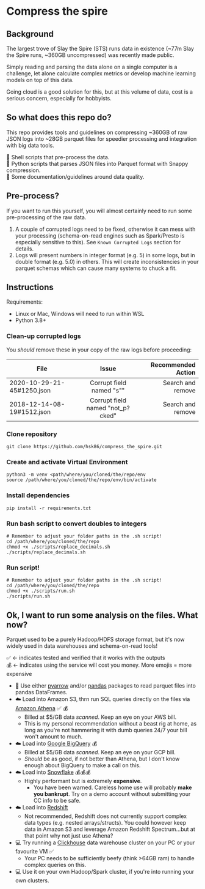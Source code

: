 # Compress the spire

## Background

The largest trove of Slay the Spire (STS) runs data in existence (~77m Slay the Spire runs, ~360GB uncompressed) was recently made public.

Simply reading and parsing the data alone on a single computer is a challenge, let alone calculate complex metrics or develop machine learning models on top of this data. 

Going cloud is a good solution for this, but at this volume of data, cost is a serious concern, especially for hobbyists.

## So what does this repo do?

This repo provides tools and guidelines on compressing ~360GB of raw JSON logs into ~28GB parquet files for speedier processing and integration with big data tools.

:shell: Shell scripts that pre-process the data.  
:snake: Python scripts that parses JSON files into Parquet format with Snappy compression.  
:page_facing_up: Some documentation/guidelines around data quality.

## Pre-process?

If you want to run this yourself, you will almost certainly need to run some pre-processing of the raw data.

1. A couple of corrupted logs need to be fixed, otherwise it can mess with your processing (schema-on-read engines such as Spark/Presto is especially sensitive to this). See `Known Corrupted Logs` section for details.
2. Logs will present numbers in integer format (e.g. 5) in some logs, but in double format (e.g. 5.0) in others. This will create inconsistencies in your parquet schemas which can cause many systems to chuck a fit. 

## Instructions

Requirements:
- Linux or Mac, Windows will need to run within WSL
- Python 3.8+

### Clean-up corrupted logs

You *should* remove these in your copy of the raw logs before proceeding:

| File       | Issue           | Recommended Action  |
| ------------- |:-------------:| -----:|
| 2020-10-29-21-45#1250.json | Corrupt field named "s\"" | Search and remove |
| 2018-12-14-08-19#1512.json | Corrupt field named "not_p?cked" | Search and remove |  

### Clone repository

```
git clone https://github.com/hsk86/compress_the_spire.git
```

### Create and activate Virtual Environment

```
python3 -m venv <path/where/you/cloned/the/repo/env
source /path/where/you/cloned/the/repo/env/bin/activate
```

### Install dependencies

```
pip install -r requirements.txt
```

### Run bash script to convert doubles to integers

```
# Remember to adjust your folder paths in the .sh script!
cd /path/where/you/cloned/the/repo
chmod +x ./scripts/replace_decimals.sh
./scripts/replace_decimals.sh
```

### Run script!

```
# Remember to adjust your folder paths in the .sh script!
cd /path/where/you/cloned/the/repo
chmod +x ./scripts/run.sh
./scripts/run.sh
```
  
## Ok, I want to run some analysis on the files. What now?

Parquet used to be a purely Hadoop/HDFS storage format, but it's now widely used in data warehouses and schema-on-read tools!

:white_check_mark: <- indicates tested and verified that it works with the outputs  
:moneybag: <- indicates using the service will cost you money. More emojis = more expensive

- :snake: Use either [pyarrow](https://arrow.apache.org/docs/python/) and/or [pandas](https://pandas.pydata.org/) packages to read parquet files into pandas DataFrames.
- :cloud: Load into Amazon S3, thrn run SQL queries directly on the files via [Amazon Athena](https://aws.amazon.com/athena/) :white_check_mark: :moneybag:
    - Billed at $5/GB data *scanned*. Keep an eye on your AWS bill.
    - This is my personal recommendation without a beast rig at home, as long as you're not hammering it with dumb queries 24/7 your bill won't amount to much. 
- :cloud: Load into [Google BigQuery](https://cloud.google.com/bigquery) :moneybag:
    - Billed at $5/GB data *scanned*. Keep an eye on your GCP bill.
    - *Should* be as good, if not better than Athena, but I don't know enough about BigQuery to make a call on this.
- :cloud: Load into [Snowflake](https://www.snowflake.com/) :moneybag::moneybag::moneybag:
    - Highly performant but is extremely **expensive**. 
        - You have been warned. Careless home use will probably **make you bankrupt**. Try on a demo account without submitting your CC info to be safe.
- :cloud: Load into [Redshift](https://aws.amazon.com/redshift/)
    - Not recommended, Redshift does not currently support complex data types (e.g. nested arrays/structs). You could however keep data in Amazon S3 and leverage Amazon Redshift Spectrum...but at that point why not just use Athena?
- :computer: Try running a [Clickhouse](https://clickhouse.tech/) data warehouse cluster on your PC or your favourite VM :white_check_mark:
    - Your PC needs to be sufficiently beefy (think >64GB ram) to handle complex queries on this.
- :computer: Use it on your own Hadoop/Spark cluster, if you're into running your own clusters.
